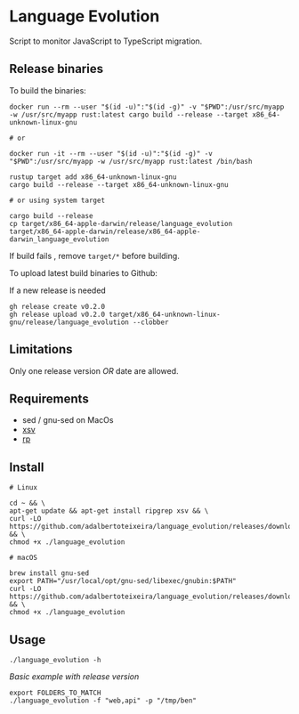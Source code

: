 # Language Evolution

Script to monitor JavaScript to TypeScript migration.

## Release binaries

To build the binaries:

```
docker run --rm --user "$(id -u)":"$(id -g)" -v "$PWD":/usr/src/myapp -w /usr/src/myapp rust:latest cargo build --release --target x86_64-unknown-linux-gnu

# or 

docker run -it --rm --user "$(id -u)":"$(id -g)" -v "$PWD":/usr/src/myapp -w /usr/src/myapp rust:latest /bin/bash

rustup target add x86_64-unknown-linux-gnu
cargo build --release --target x86_64-unknown-linux-gnu

# or using system target

cargo build --release
cp target/x86_64-apple-darwin/release/language_evolution target/x86_64-apple-darwin/release/x86_64-apple-darwin_language_evolution
```

If build fails , remove `target/*` before building.

To upload latest build binaries to Github:

If a new release is needed
```
gh release create v0.2.0
gh release upload v0.2.0 target/x86_64-unknown-linux-gnu/release/language_evolution --clobber
```

## Limitations
Only one release version _OR_ date are allowed.

## Requirements
- sed / gnu-sed on MacOs
- [xsv](https://github.com/BurntSushi/xsv)
- [rp](https://github.com/BurntSushi/ripgrep)

## Install
```
# Linux

cd ~ && \
apt-get update && apt-get install ripgrep xsv && \
curl -LO https://github.com/adalbertoteixeira/language_evolution/releases/download/v0.2.0/language_evolution && \
chmod +x ./language_evolution

# macOS

brew install gnu-sed
export PATH="/usr/local/opt/gnu-sed/libexec/gnubin:$PATH"
curl -LO https://github.com/adalbertoteixeira/language_evolution/releases/download/v0.2.0/language_evolution && \
chmod +x ./language_evolution
```



## Usage

```
./language_evolution -h 
```

*Basic example with release version*
```
export FOLDERS_TO_MATCH
./language_evolution -f "web,api" -p "/tmp/ben"
```

